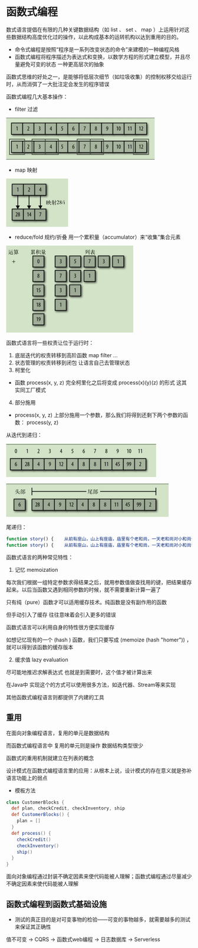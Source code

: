 # 函数式编程

数式语言提倡在有限的几种关键数据结构（如 list 、 set 、 map ）上运用针对这些数据结构高度优化过的操作，以此构成基本的运转机构以达到重用的目的。

- 命令式编程是按照“程序是一系列改变状态的命令”来建模的一种编程风格
- 函数式编程将程序描述为表达式和变换，以数学方程的形式建立模型，并且尽量避免可变的状态 一种更高层次的抽象

函数式思维的好处之一，是能够将低层次细节（如垃圾收集）的控制权移交给运行时，从而消弭了一大批注定会发生的程序错误

函数式编程几大基本操作：

- filter 过滤

![屏幕截图 2021-05-10 152401](/assets/屏幕截图%202021-05-10%20152401.png)

- map 映射

![屏幕截图 2021-05-10 152429](/assets/屏幕截图%202021-05-10%20152429.png)

- reduce/fold 规约/折叠 用一个累积量（accumulator）来“收集”集合元素

![屏幕截图 2021-05-10 152800](/assets/屏幕截图%202021-05-10%20152800.png)

函数式语言将一些权责让位于运行时：

1. 底层迭代的权责转移到高阶函数 map filter ...
2. 状态管理的权责转移到闭包 让语言自己去管理状态
3. 柯里化
  - 函数 process(x, y, z) 完全柯里化之后将变成 process(x)(y)(z) 的形式 这其实同工厂模式
4. 部分施用  
  -  process(x, y, z) 上部分施用一个参数，那么我们将得到还剩下两个参数的函数： process(y, z)

从迭代到递归：

![屏幕截图 2021-05-11 104506](/assets/屏幕截图%202021-05-11%20104506.png)

![屏幕截图 2021-05-11 104525](/assets/屏幕截图%202021-05-11%20104525.png)

尾递归：

```js
function story() {    从前有座山，山上有座庙，庙里有个老和尚，一天老和尚对小和尚讲故事：story() // 尾递归，进入下一个函数不再需要上一个函数的环境了，得出结果以后直接返回。}
function story() {    从前有座山，山上有座庙，庙里有个老和尚，一天老和尚对小和尚讲故事：story()，小和尚听了，找了块豆腐撞死了 // 非尾递归，下一个函数结束以后此函数还有后续，所以必须保存本身的环境以供处理返回值。}
```


函数式语言的两种常见特性：

1. 记忆 memoization

每次我们根据一组特定参数求得结果之后，就用参数值做查找用的键，把结果缓存起来。以后当函数又遇到相同参数的时候，就不需要重新计算一遍了

只有纯（pure）函数才可以适用缓存技术。纯函数是没有副作用的函数

但手动引入了缓存 往往意味着会引入更多的错误

函数式语言可以利用自身的特性很方便实现缓存

如想记忆现有的一个 (hash ) 函数，我们只要写成 (memoize (hash "homer")) ，就可以得到该函数的缓存版本

2. 缓求值 lazy evaluation

尽可能地推迟求解表达式 也就是到需要时，这个值才被计算出来

在Java中 实现这个的方式可以使用很多方法，如迭代器、Stream等来实现

其他函数式编程语言则都提供了内建的工具

## 重用

在面向对象编程语言，复用的单元是数据结构

而函数式编程语言中 复用的单元则是操作 数据结构类型很少

函数式的重用机制就建立在列表的概念

设计模式在函数式编程语言里的应用：从根本上说，设计模式的存在意义就是弥补语言功能上的弱点

- 模板方法

```groovy
class CustomerBlocks {
  def plan, checkCredit, checkInventory, ship
  def CustomerBlocks() {
    plan = []
  }
  def process() {
    checkCredit()
    checkInventory()
    ship()
  }
}
```

面向对象编程通过封装不确定因素来使代码能被人理解；函数式编程通过尽量减少
不确定因素来使代码能被人理解

## 函数式编程到函数式基础设施

- 测试的真正目的是对可变事物的检验——可变的事物越多，就需要越多的测试来保证其正确性

值不可变 -> CQRS -> 函数式web编程 -> 日志数据库 -> Serverless
